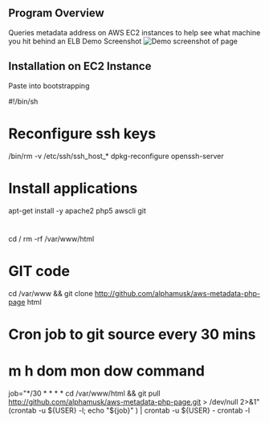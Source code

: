 Program Overview
-------------------------------
Queries metadata address on AWS EC2 instances to help see what machine you hit behind an ELB
Demo Screenshot
![Demo screenshot of page](https://raw.githubusercontent.com/alphamusk/aws-metadata-php-page/master/demo.tiff)

Installation on EC2 Instance
-------------------------------
Paste into bootstrapping

#!/bin/sh
#
# Reconfigure ssh keys
/bin/rm -v /etc/ssh/ssh_host_*
dpkg-reconfigure openssh-server
#
# Install applications
apt-get install -y apache2 php5 awscli git
#
cd /
rm -rf /var/www/html
#
# GIT  code
cd /var/www && git clone http://github.com/alphamusk/aws-metadata-php-page html
#
# Cron job to git source every 30 mins
# m h  dom mon dow   command
job="*/30 * * * *  cd /var/www/html && git pull http://github.com/alphamusk/aws-metadata-php-page.git > /dev/null 2>&1"
(crontab -u ${USER} -l; echo "${job}" ) | crontab -u ${USER} -
crontab -l




